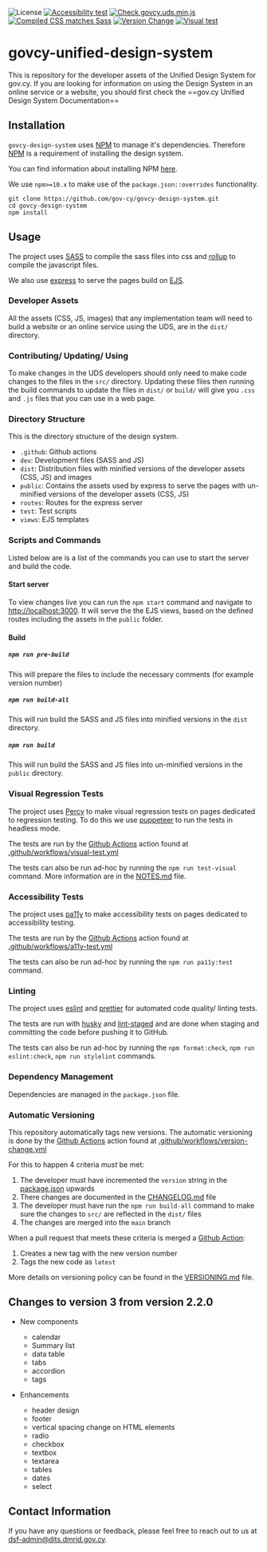
![License](https://img.shields.io/github/license/gov-cy/govcy-design-system)
[![Accessibility test](https://github.com/gov-cy/govcy-design-system/actions/workflows/a11y-test.yml/badge.svg)](https://github.com/gov-cy/govcy-design-system/actions/workflows/a11y-test.yml)
[![Check govcy.uds.min.js](https://github.com/gov-cy/govcy-design-system/actions/workflows/js-build-and-distribution-test.yml/badge.svg)](https://github.com/gov-cy/govcy-design-system/actions/workflows/js-build-and-distribution-test.yml)
[![Compiled CSS matches Sass](https://github.com/gov-cy/govcy-design-system/actions/workflows/sass-build-and-distribution-test.yml/badge.svg)](https://github.com/gov-cy/govcy-design-system/actions/workflows/sass-build-and-distribution-test.yml)
[![Version Change](https://github.com/gov-cy/govcy-design-system/actions/workflows/version-change.yml/badge.svg)](https://github.com/gov-cy/govcy-design-system/actions/workflows/version-change.yml)
[![Visual test](https://github.com/gov-cy/govcy-design-system/actions/workflows/visual-test.yml/badge.svg)](https://github.com/gov-cy/govcy-design-system/actions/workflows/visual-test.yml)

# govcy-unified-design-system

This is repository for the developer assets of the Unified Design System for gov.cy. If you are looking for information on using the Design System in an online service or a website, you should first check the ==gov.cy Unified Design System Documentation==
    
## Installation

`govcy-design-system` uses [NPM](https://www.npmjs.com) to manage it's dependencies. Therefore [NPM](https://www.npmjs.com) is a requirement of installing the design system.

You can find information about installing NPM [here](https://docs.npmjs.com/downloading-and-installing-node-js-and-npm).

We use `npm>=10.x` to make use of the `package.json::overrides` functionality.

```
git clone https://github.com/gov-cy/govcy-design-system.git
cd govcy-design-system
npm install
```

## Usage
The project uses [SASS](https://sass-lang.com/) to compile the sass files into css and [rollup](https://rollupjs.org/) to compile the javascript files.

We also use [express](https://expressjs.com/) to serve the pages build on [EJS](https://ejs.co).

### Developer Assets

All the assets (CSS, JS, images) that any implementation team will need to build a website or an online service using the UDS, are in the `dist/` directory.

### Contributing/ Updating/ Using

To make changes in the UDS developers should only need to make code changes to the files in the `src/` directory. Updating these files then running the build commands to update the files in `dist/` or `build/` will give you `.css` and `.js` files that you can use in a web page.

### Directory Structure
This is the directory structure of the design system.

- `.github`: Github actions
- `dev`: Development files (SASS and JS)
- `dist`: Distribution files with minified versions of the developer assets (CSS, JS) and images 
- `public`: Contains the assets used by express to serve the pages with un-minified versions of the developer assets (CSS, JS)
- `routes`: Routes for the express server
- `test`: Test scripts
- `views`: EJS templates

### Scripts and Commands

Listed below are is a list of the commands you can use to start the server and build the code.

#### Start server
To view changes live you can run the `npm start` command and navigate to [http://localhost:3000](http://localhost:3000). It will serve the the EJS views, based on the defined routes including the assets in the `public` folder.

#### Build

##### `npm run pre-build`

This will prepare the files to include the necessary comments (for example version number)

##### `npm run build-all`

This will run build the SASS and JS files into minified versions in the `dist` directory.

##### `npm run build`

This will run build the SASS and JS files into un-minified versions in the `public` directory.

### Visual Regression Tests

The project uses [Percy](https://percy.io/) to make visual regression tests on pages dedicated to regression testing. To do this we use [puppeteer](https://github.com/puppeteer/puppeteer) to run the tests in headless mode. 

The tests are run by the [Github Actions](https://github.com/features/actions) action found at [.github/workflows/visual-test.yml](.github/workflows/visual-test.yml)

The tests can also be run ad-hoc by running the `npm run test-visual` command. More information are in the [NOTES.md](NOTES.md) file.

### Accessibility Tests

The project uses [pa11y](https://pa11y.org/) to make accessibility tests on pages dedicated to accessibility testing. 

The tests are run by the [Github Actions](https://github.com/features/actions) action found at [.github/workflows/a11y-test.yml](.github/workflows/a11y-test.yml)

The tests can also be run ad-hoc by running the `npm run pa11y:test` command.

### Linting

The project uses [eslint](https://eslint.org/) and [prettier](https://prettier.io/) for automated code quality/ linting tests.

The tests are run with [husky](https://github.com/typicode/husky) and [lint-staged](https://github.com/okonet/lint-staged) and are done when staging and committing the code before pushing it to GitHub.

The tests can also be run ad-hoc by running the `npm format:check`, `npm run eslint:check`, `npm run stylelint` commands.

### Dependency Management

Dependencies are managed in the `package.json` file.

### Automatic Versioning

This repository automatically tags new versions. The automatic versioning is done by the [Github Actions](https://github.com/features/actions) action found at [.github/workflows/version-change.yml](.github/workflows/version-change.yml)

For this to happen 4 criteria _must_ be met:

1. The developer must have incremented the `version` string in the [package.json](package.json) upwards
2. There changes are documented in the [CHANGELOG.md](CHANGELOG.md) file
3. The developer must have run the `npm run build-all` command to make sure the changes to `src/` are reflected in the `dist/` files
4. The changes are merged into the `main` branch

When a pull request that meets these criteria is merged a [Github Action](https://github.com/features/actions):
1. Creates a new tag with the new version number
2. Tags the new code as `latest`


More details on versioning policy can be found in the [VERSIONING.md](VERSIONING.md) file.

## Changes to version 3 from version 2.2.0

* New components 
    * calendar 
    * Summary list 
    * data table 
    * tabs 
    * accordion 
    * tags 

* Enhancements
    * header design 
    * footer 
    * vertical spacing change on HTML elements 
    * radio 
    * checkbox 
    * textbox 
    * textarea 
    * tables 
    * dates 
    * select 

## Contact Information
If you have any questions or feedback, please feel free to reach out to us at dsf-admin@dits.dmrid.gov.cy.